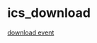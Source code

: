 # ics_download

[download event](https://raw.githubusercontent.com/jgroom33/ics_download/master/foo.ics)
